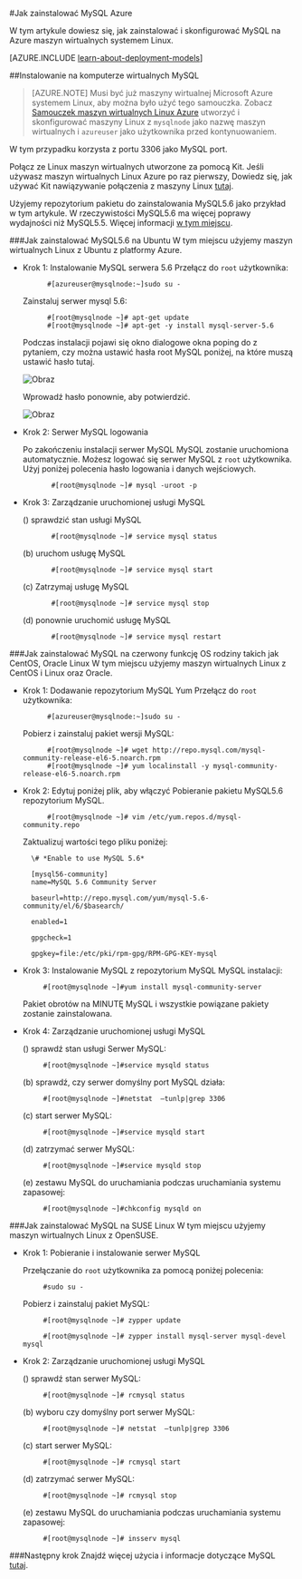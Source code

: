 <properties
    pageTitle="Konfigurowanie MySQL na maszyny Linux | Microsoft Azure "
    description="Dowiedz się, jak zainstalować stos MySQL na komputerze wirtualnych Linux (Ubuntu i RedHat rodzina OS) platformy Azure"
    services="virtual-machines-linux"
    documentationCenter=""
    authors="SuperScottz"
    manager="timlt"
    editor=""
    tags="azure-resource-manager,azure-service-management"/>

<tags
    ms.service="virtual-machines-linux"
    ms.workload="infrastructure-services"
    ms.tgt_pltfrm="vm-linux"
    ms.devlang="na"
    ms.topic="article"
    ms.date="02/01/2016"
    ms.author="mingzhan"/>


#<a name="how-to-install-mysql-on-azure"></a>Jak zainstalować MySQL Azure


W tym artykule dowiesz się, jak zainstalować i skonfigurować MySQL na Azure maszyn wirtualnych systemem Linux.

[AZURE.INCLUDE [learn-about-deployment-models](../../includes/learn-about-deployment-models-both-include.md)]


##<a name="install-mysql-on-your-virtual-machine"></a>Instalowanie na komputerze wirtualnych MySQL

> [AZURE.NOTE] Musi być już maszyny wirtualnej Microsoft Azure systemem Linux, aby można było użyć tego samouczka. Zobacz [Samouczek maszyn wirtualnych Linux Azure](virtual-machines-linux-quick-create-cli.md) utworzyć i skonfigurować maszyny Linux z `mysqlnode` jako nazwę maszyn wirtualnych i `azureuser` jako użytkownika przed kontynuowaniem.

W tym przypadku korzysta z portu 3306 jako MySQL port.  

Połącz ze Linux maszyn wirtualnych utworzone za pomocą Kit. Jeśli używasz maszyn wirtualnych Linux Azure po raz pierwszy, Dowiedz się, jak używać Kit nawiązywanie połączenia z maszyny Linux [tutaj](virtual-machines-linux-mac-create-ssh-keys.md).

Użyjemy repozytorium pakietu do zainstalowania MySQL5.6 jako przykład w tym artykule. W rzeczywistości MySQL5.6 ma więcej poprawy wydajności niż MySQL5.5.  Więcej informacji [w tym miejscu](http://www.mysqlperformanceblog.com/2013/02/18/is-mysql-5-6-slower-than-mysql-5-5/).


###<a name="how-to-install-mysql56-on-ubuntu"></a>Jak zainstalować MySQL5.6 na Ubuntu
W tym miejscu użyjemy maszyn wirtualnych Linux z Ubuntu z platformy Azure.

- Krok 1: Instalowanie MySQL serwera 5.6 Przełącz do `root` użytkownika:

            #[azureuser@mysqlnode:~]sudo su -

    Zainstaluj serwer mysql 5.6:

            #[root@mysqlnode ~]# apt-get update
            #[root@mysqlnode ~]# apt-get -y install mysql-server-5.6

    Podczas instalacji pojawi się okno dialogowe okna poping do z pytaniem, czy można ustawić hasła root MySQL poniżej, na które muszą ustawić hasło tutaj.

    ![Obraz](./media/virtual-machines-linux-mysql-install/virtual-machines-linux-install-mysql-p1.png)


    Wprowadź hasło ponownie, aby potwierdzić.

    ![Obraz](./media/virtual-machines-linux-mysql-install/virtual-machines-linux-install-mysql-p2.png)

- Krok 2: Serwer MySQL logowania

    Po zakończeniu instalacji serwer MySQL MySQL zostanie uruchomiona automatycznie. Możesz logować się serwer MySQL z `root` użytkownika.
    Użyj poniżej polecenia hasło logowania i danych wejściowych.

             #[root@mysqlnode ~]# mysql -uroot -p

- Krok 3: Zarządzanie uruchomionej usługi MySQL

    () sprawdzić stan usługi MySQL

             #[root@mysqlnode ~]# service mysql status

    (b) uruchom usługę MySQL

             #[root@mysqlnode ~]# service mysql start

    (c) Zatrzymaj usługę MySQL

             #[root@mysqlnode ~]# service mysql stop

    (d) ponownie uruchomić usługę MySQL

             #[root@mysqlnode ~]# service mysql restart


###<a name="how-to-install-mysql-on-red-hat-os-family-like-centos-oracle-linux"></a>Jak zainstalować MySQL na czerwony funkcję OS rodziny takich jak CentOS, Oracle Linux
W tym miejscu użyjemy maszyn wirtualnych Linux z CentOS i Linux oraz Oracle.

- Krok 1: Dodawanie repozytorium MySQL Yum Przełącz do `root` użytkownika:

            #[azureuser@mysqlnode:~]sudo su -

    Pobierz i zainstaluj pakiet wersji MySQL:

            #[root@mysqlnode ~]# wget http://repo.mysql.com/mysql-community-release-el6-5.noarch.rpm
            #[root@mysqlnode ~]# yum localinstall -y mysql-community-release-el6-5.noarch.rpm

- Krok 2: Edytuj poniżej plik, aby włączyć Pobieranie pakietu MySQL5.6 repozytorium MySQL.

            #[root@mysqlnode ~]# vim /etc/yum.repos.d/mysql-community.repo

    Zaktualizuj wartości tego pliku poniżej:

        \# *Enable to use MySQL 5.6*

        [mysql56-community]
        name=MySQL 5.6 Community Server

        baseurl=http://repo.mysql.com/yum/mysql-5.6-community/el/6/$basearch/

        enabled=1

        gpgcheck=1

        gpgkey=file:/etc/pki/rpm-gpg/RPM-GPG-KEY-mysql

- Krok 3: Instalowanie MySQL z repozytorium MySQL MySQL instalacji:

           #[root@mysqlnode ~]#yum install mysql-community-server

    Pakiet obrotów na MINUTĘ MySQL i wszystkie powiązane pakiety zostanie zainstalowana.

- Krok 4: Zarządzanie uruchomionej usługi MySQL

    () sprawdź stan usługi Serwer MySQL:

           #[root@mysqlnode ~]#service mysqld status

    (b) sprawdź, czy serwer domyślny port MySQL działa:

           #[root@mysqlnode ~]#netstat  –tunlp|grep 3306


    (c) start serwer MySQL:

           #[root@mysqlnode ~]#service mysqld start

    (d) zatrzymać serwer MySQL:

           #[root@mysqlnode ~]#service mysqld stop

    (e) zestawu MySQL do uruchamiania podczas uruchamiania systemu zapasowej:

           #[root@mysqlnode ~]#chkconfig mysqld on


###<a name="how-to-install-mysql-on-suse-linux"></a>Jak zainstalować MySQL na SUSE Linux
W tym miejscu użyjemy maszyn wirtualnych Linux z OpenSUSE.

- Krok 1: Pobieranie i instalowanie serwer MySQL

    Przełączanie do `root` użytkownika za pomocą poniżej polecenia:  

           #sudo su -

    Pobierz i zainstaluj pakiet MySQL:

           #[root@mysqlnode ~]# zypper update

           #[root@mysqlnode ~]# zypper install mysql-server mysql-devel mysql

- Krok 2: Zarządzanie uruchomionej usługi MySQL

    () sprawdź stan serwer MySQL:

           #[root@mysqlnode ~]# rcmysql status

    (b) wyboru czy domyślny port serwer MySQL:

           #[root@mysqlnode ~]# netstat  –tunlp|grep 3306


    (c) start serwer MySQL:

           #[root@mysqlnode ~]# rcmysql start

    (d) zatrzymać serwer MySQL:

           #[root@mysqlnode ~]# rcmysql stop

    (e) zestawu MySQL do uruchamiania podczas uruchamiania systemu zapasowej:

           #[root@mysqlnode ~]# insserv mysql

###<a name="next-step"></a>Następny krok
Znajdź więcej użycia i informacje dotyczące MySQL [tutaj](https://www.mysql.com/).

